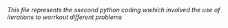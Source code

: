 *This file represents the ssecond python coding  wwhich involved the use of iterations to worrkout different problems*
